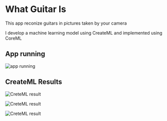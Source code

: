 # What Guitar Is

This app reconize guitars in pictures taken by your camera

I develop a machine learning model using CreateML and implemented using CoreML

## App running

![app running](Documentation/appGif.gif)


## CreateML Results

![CreteML result](Documentation/stat1)

![CreteML result](Documentation/stat2)

![CreteML result](Documentation/stat3)
